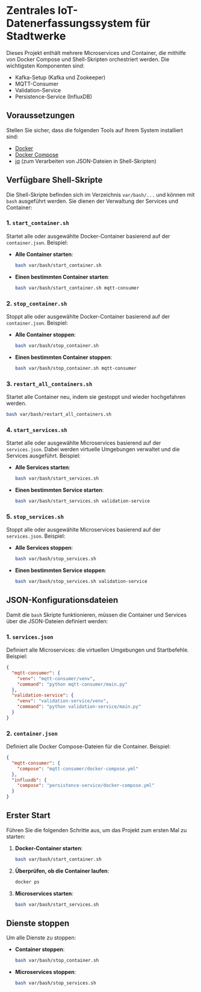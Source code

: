 # Zentrales IoT-Datenerfassungssystem für Stadtwerke

Dieses Projekt enthält mehrere Microservices und Container, die mithilfe von Docker Compose und Shell-Skripten orchestriert werden. Die wichtigsten Komponenten sind:

- Kafka-Setup (Kafka und Zookeeper)
- MQTT-Consumer
- Validation-Service
- Persistence-Service (InfluxDB)

## Voraussetzungen
Stellen Sie sicher, dass die folgenden Tools auf Ihrem System installiert sind:

- [Docker](https://www.docker.com/)
- [Docker Compose](https://docs.docker.com/compose/)
- [jq](https://stedolan.github.io/jq/) (zum Verarbeiten von JSON-Dateien in Shell-Skripten)


## Verfügbare Shell-Skripte
Die Shell-Skripte befinden sich im Verzeichnis `var/bash/...` und können mit `bash` ausgeführt werden. Sie dienen der Verwaltung der Services und Container:

### 1. **`start_container.sh`**
Startet alle oder ausgewählte Docker-Container basierend auf der `container.json`. Beispiel:

- **Alle Container starten**:
  ```bash
  bash var/bash/start_container.sh
  ```
- **Einen bestimmten Container starten**:
  ```bash
  bash var/bash/start_container.sh mqtt-consumer
  ```

### 2. **`stop_container.sh`**
Stoppt alle oder ausgewählte Docker-Container basierend auf der `container.json`. Beispiel:

- **Alle Container stoppen**:
  ```bash
  bash var/bash/stop_container.sh
  ```
- **Einen bestimmten Container stoppen**:
  ```bash
  bash var/bash/stop_container.sh mqtt-consumer
  ```

### 3. **`restart_all_containers.sh`**
Startet alle Container neu, indem sie gestoppt und wieder hochgefahren werden.

```bash
bash var/bash/restart_all_containers.sh
```

### 4. **`start_services.sh`**
Startet alle oder ausgewählte Microservices basierend auf der `services.json`. Dabei werden virtuelle Umgebungen verwaltet und die Services ausgeführt. Beispiel:

- **Alle Services starten**:
  ```bash
  bash var/bash/start_services.sh
  ```
- **Einen bestimmten Service starten**:
  ```bash
  bash var/bash/start_services.sh validation-service
  ```

### 5. **`stop_services.sh`**
Stoppt alle oder ausgewählte Microservices basierend auf der `services.json`. Beispiel:

- **Alle Services stoppen**:
  ```bash
  bash var/bash/stop_services.sh
  ```
- **Einen bestimmten Service stoppen**:
  ```bash
  bash var/bash/stop_services.sh validation-service
  ```

## JSON-Konfigurationsdateien
Damit die `bash` Skripte funktionieren, müssen die Container und Services über die JSON-Dateien definiert werden:

### 1. **`services.json`**
Definiert alle Microservices: die virtuellen Umgebungen und Startbefehle. Beispiel:

```json
{
  "mqtt-consumer": {
    "venv": "mqtt-consumer/venv",
    "command": "python mqtt-consumer/main.py"
  },
  "validation-service": {
    "venv": "validation-service/venv",
    "command": "python validation-service/main.py"
  }
}
```

### 2. **`container.json`**
Definiert alle Docker Compose-Dateien für die Container. Beispiel:

```json
{
  "mqtt-consumer": {
    "compose": "mqtt-consumer/docker-compose.yml"
  },
  "influxdb": {
    "compose": "persistence-service/docker-compose.yml"
  }
}
```

## Erster Start
Führen Sie die folgenden Schritte aus, um das Projekt zum ersten Mal zu starten:

1. **Docker-Container starten**:
   ```bash
   bash var/bash/start_container.sh
   ```

2. **Überprüfen, ob die Container laufen**:
   ```bash
   docker ps
   ```

3. **Microservices starten**:
   ```bash
   bash var/bash/start_services.sh
   ```

## Dienste stoppen
Um alle Dienste zu stoppen:

- **Container stoppen**:
  ```bash
  bash var/bash/stop_container.sh
  ```

- **Microservices stoppen**:
  ```bash
  bash var/bash/stop_services.sh
  ```